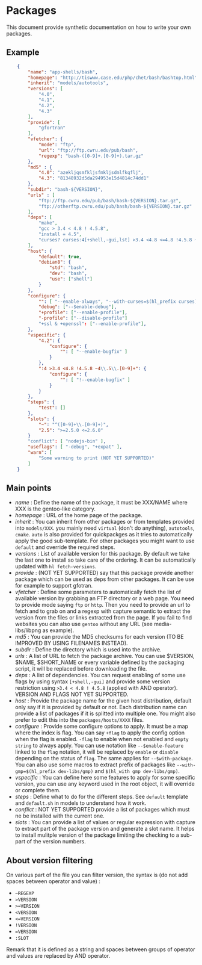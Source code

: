 Packages
========

This document provide synthetic documentation on how to write your own packages.

Example
-------

```json
	{
		"name": "app-shells/bash",
		"homepage": "http://tiswww.case.edu/php/chet/bash/bashtop.html",
		"inherit": "models/autotools",
		"versions": [
			"4.0",
			"4.1",
			"4.2",
			"4.3"
		],
		"provide": [
			"gfortran"
		],
		"vfetcher": {
			"mode": "ftp",
			"url": "ftp://ftp.cwru.edu/pub/bash",
			"regexp": "bash-([0-9]+.[0-9]+).tar.gz"
		},
		"md5" : {
			"4.0": "azekljqsmfkljsfmkljsdmlfkqflj",
			"4.3": "81348932d5da294953e15d4814c74dd1"
		},
		"subdir": "bash-${VERSION}",
		"urls" : [
			"ftp://ftp.cwru.edu/pub/bash/bash-${VERSION}.tar.gz",
			"ftp://otherftp.cwru.edu/pub/bash/bash-${VERSION}.tar.gz"
		],
		"deps": [
			"make",
			"gcc > 3.4 < 4.8 ! 4.5.8",
			"install = 4.5",
			"curses? curses:4[+shell,-gui,lst] >3.4 <4.8 <=4.8 !4.5.8 ~4\\.5\\.[0-9]+"
		],
		"host": {
			"default": true,
			"debian8": {
				"std": "bash",
				"dev": "bash",
				"use": ["shell"]
			}
		},
		"configure": {
			"": [ "--enable-always", "--with-curses=$(hl_prefix curses)" ],
			"debug": ["--$enable-debug"],
			"+profile": ["--enable-profile"],
			"-profile": ["--disable-profile"]
			"+ssl & +openssl": ["--enable-profile"],
		},
		"vspecific": {
			"4.2": {
				"configure": {
					"": [ "--enable-bugfix" ]
				}
			},
			":4 >3.4 <4.8 !4.5.8 ~4\\.5\\.[0-9]+": {
				"configure": {
					"": [ "!--enable-bugfix" ]
				}
			}
		},
		"steps": {
			"test": []
		},
		"slots": {
			"~": "^([0-9]+\\.[0-9]+)",
			"2.5": ">=2.5.0 <=2.6.0"
		}
		"conflict": [ "nodejs-bin" ],
		"useflags": [ "-debug", "+expat" ],
		"warn": [
			"Some warning to print (NOT YET SUPPORTED)"
		]
	}
```

Main points
-----------

 * *name* : Define the name of the package, it must be XXX/NAME where XXX is the gentoo-like category.
 * *homepage* : URL of the home page of the package.
 * *inherit* : You can inherit from other packages or from templates provided into `models/XXX`.
you mainly need `virtual` (don't do anything), `autotools`, `cmake`. `auto` is also provided
for quickpackges as it tries to automatically apply the good sub-template. For other packages
you might want to use `default` and override the required steps.
 * *versions* : List of available version for this package. By default we take the last one to
 install so take care of the ordering. It can be automatically updated with `hl fetch-versions`.
 * *provide* : (NOT YET SUPPORTED) say that this package provide another package which can be
 used as deps from other packages. It can be use for example to support gfotran.
 * *vfetcher* : Define some parameters to automatically fetch the list of available version by grabbing
 an FTP directory or a web page. You need to provide mode saying `ftp` or `http`. Then you need to
 provide an url to fetch and to grab on and a regexp with capture semantic to extract the version
 from the files or links extracted from the page. If you fail to find websites you can also use
 `gentoo` without any URL (see media-libs/libpng as example).
 * *md5* : You can provide the MD5 checksums for each version (TO BE IMPROVED BY USING FILENAMES INSTEAD).
 * *subdir* : Define the directory which is used into the archive.
 * *urls* : A list of URL to fetch the package archive. You can use $VERSION, $NAME, $SHORT_NAME or
 every variable defined by the packaging script, it will be replaced before downloading the file.
 * *deps* : A list of dependencies. You can request enabling of some use flags by using syntax `[+shell,-gui]`
 and provide some version restriction using `>3.4 < 4.8 ! 4.5.8` (applied with AND operator). 
 VERSION AND FLAGS NOT YET SUPPORTED.
 * *host* : Provide the package name for the given host distribution, default only say if it is provided
 by default or not. Each distribution name can provide a list of packages if it is splitted into multiple one.
 You might also prefer to edit this into the `packages/hosts/XXXX` files.
 * *configure* : Provide some configure options to apply. It must be a map where the index is flag.
 You can say `+flag` to apply the config option when the flag is enabled. `-flag` to enable
 when not enabled and `empty string` to always apply. You can use notation like `--$enable-feature` linked
 to the `flag` notation, it will be replaced by `enable` or `disable` depending on the status of `flag`.
 The same applies for `--$with-package`. You can also use some macros to extract prefix of packages like
 `--with-gmp=$(hl_prefix dev-libs/gmp)` and `$(hl_with gmp dev-libs/gmp)`.
 * *vspecific* : You can define here some features to apply for some specific version, you can use any keyword
 used in the root object, it will override or complete them.
 * *steps* : Define what to do for the different steps. See `default` template and `default.sh` in models
 to understand how it work.
 * *conflict* : NOT YET SUPPORTED provide a list of packages which must ne be installed with the current one.
 * *slots* : You can provide a list of values or regular expression with capture to extract part of the 
 package version and generate a slot name. It helps to install mulitple version of the package limiting
 the checking to a sub-part of the version numbers.

About version filtering
-----------------------

On various part of the file you can filter version, the syntax is (do not add spaces between operator and value) :

 * `~REGEXP`
 * `>VERSION`
 * `>=VERSION`
 * `<VERSION`
 * `<=VERSION`
 * `!VERSION`
 * `=VERSION`
 * `:SLOT`
 
Remark that it is defined as a string and spaces between groups of operator and values are replaced by AND operator.